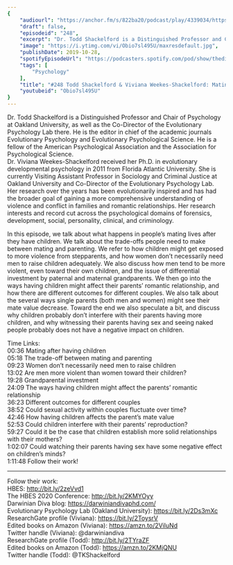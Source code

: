 ```yaml
---
{
	"audiourl": "https://anchor.fm/s/822ba20/podcast/play/4339034/https%3A%2F%2Fd3ctxlq1ktw2nl.cloudfront.net%2Fproduction%2F2019-7-23%2F21595027-44100-2-635466c0e4e1e.m4a",
	"draft": false,
	"episodeid": "248",
	"excerpt": "Dr. Todd Shackelford is a Distinguished Professor and Chair of Psychology at Oakland University, as well as the Co-Director of the Evolutionary Psychology Lab there. He is the editor in chief of the academic journals Evolutionary Psychology and Evolutionary Psychological Science. He is a fellow of the American Psychological Association and the Association for Psychological Science.  ",
	"image": "https://i.ytimg.com/vi/Obio7sl495U/maxresdefault.jpg",
	"publishDate": 2019-10-28,
	"spotifyEpisodeUrl": "https://podcasters.spotify.com/pod/show/thedissenter/episodes/248-Todd-Shackelford--Viviana-Weekes-Shackelford-Mating-After-Children-e52tsq",
	"tags": [
		"Psychology"
	],
	"title": "#248 Todd Shackelford & Viviana Weekes-Shackelford: Mating After Children",
	"youtubeid": "Obio7sl495U"
}
---
```

Dr. Todd Shackelford is a Distinguished Professor and Chair of Psychology at Oakland University, as well as the Co-Director of the Evolutionary Psychology Lab there. He is the editor in chief of the academic journals Evolutionary Psychology and Evolutionary Psychological Science. He is a fellow of the American Psychological Association and the Association for Psychological Science.  
Dr. Viviana Weekes-Shackelford received her Ph.D. in evolutionary developmental psychology in 2011 from Florida Atlantic University. She is currently Visiting Assistant Professor in Sociology and Criminal Justice at Oakland University and Co-Director of the Evolutionary Psychology Lab. Her research over the years has been evolutionarily inspired and has had the broader goal of gaining a more comprehensive understanding of violence and conflict in families and romantic relationships. Her research interests and record cut across the psychological domains of forensics, development, social, personality, clinical, and criminology.

In this episode, we talk about what happens in people’s mating lives after they have children. We talk about the trade-offs people need to make between mating and parenting. We refer to how children might get exposed to more violence from stepparents, and how women don’t necessarily need men to raise children adequately. We also discuss how men tend to be more violent, even toward their own children, and the issue of differential investment by paternal and maternal grandparents. We then go into the ways having children might affect their parents’ romantic relationship, and how there are different outcomes for different couples. We also talk about the several ways single parents (both men and women) might see their mate value decrease. Toward the end we also speculate a bit, and discuss why children probably don’t interfere with their parents having more children, and why witnessing their parents having sex and seeing naked people probably does not have a negative impact on children.

Time Links:  
<time>00:36</time> Mating after having children  
<time>05:18</time> The trade-off between mating and parenting  
<time>09:23</time> Women don’t necessarily need men to raise children  
<time>13:02</time> Are men more violent than women toward their children?  
<time>19:28</time> Grandparental investment  
<time>24:09</time> The ways having children might affect the parents’ romantic relationship  
<time>36:23</time> Different outcomes for different couples  
<time>38:52</time> Could sexual activity within couples fluctuate over time?  
<time>42:46</time> How having children affects the parent’s mate value  
<time>52:53</time> Could children interfere with their parents’ reproduction?  
<time>59:27</time> Could it be the case that children establish more solid relationships with their mothers?  
<time>1:02:07</time> Could watching their parents having sex have some negative effect on children’s minds?  
<time>1:11:48</time> Follow their work!

---

Follow their work:  
HBES: http://bit.ly/2zeVvd1  
The HBES 2020 Conference: http://bit.ly/2KMYOyy  
Darwinian Diva blog: https://darwiniandivaphd.com/  
Evolutionary Psychology Lab (Oakland University): https://bit.ly/2Ds3mXc  
ResearchGate profile (Viviana): https://bit.ly/2ToysrV  
Edited books on Amazon (Viviana): https://amzn.to/2ViluNd  
Twitter handle (Viviana): @darwiniandiva  
ResearchGate profile (Todd): http://bit.ly/2TYraZF  
Edited books on Amazon (Todd): https://amzn.to/2KMjQNU  
Twitter handle (Todd): @TKShackelford
